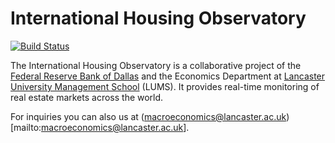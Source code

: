 # International Housing Observatory

[![Build Status](https://travis-ci.org/lancs-macro/international-housing-observatory.svg?branch=master)](https://travis-ci.org/lancs-macro/international-housing-observatory)

The International Housing Observatory is a collaborative project of the [Federal Reserve Bank of Dallas](https://www.dallasfed.org/institute/) and the Economics Department at [Lancaster University Management School](https://www.lancaster.ac.uk/lums/our-departments/economics/research/uk-housing-observatory/) (LUMS). It provides real-time monitoring of real estate markets across the world. 

For inquiries you can also us at (macroeconomics@lancaster.ac.uk)[mailto:macroeconomics@lancaster.ac.uk].